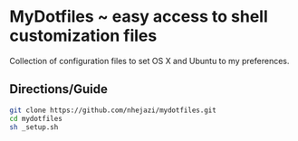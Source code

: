 # MyDotfiles ~ easy access to shell customization files

Collection of configuration files to set OS X and Ubuntu to my preferences.

## Directions/Guide
```bash
git clone https://github.com/nhejazi/mydotfiles.git
cd mydotfiles
sh _setup.sh
```
